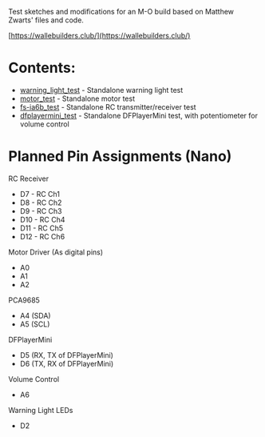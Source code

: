 Test sketches and modifications for an M-O build based on Matthew Zwarts' files and code.

[https://wallebuilders.club/](https://wallebuilders.club/)

# Contents:
* [warning_light_test](https://github.com/shashachu/M-O/tree/main/warning_light_test) - Standalone warning light test
* [motor_test](https://github.com/shashachu/M-O/tree/main/motor_test) - Standalone motor test
* [fs-ia6b_test](https://github.com/shashachu/M-O/tree/main/fs-ia6b_test/) - Standalone RC transmitter/receiver test
* [dfplayermini_test](https://github.com/shashachu/M-O/tree/main/dfplayermini_test/) - Standalone DFPlayerMini test, with potentiometer for volume control

# Planned Pin Assignments (Nano)

RC Receiver
* D7 - RC Ch1
* D8 - RC Ch2
* D9 - RC Ch3
* D10 - RC Ch4
* D11 - RC Ch5
* D12 - RC Ch6

Motor Driver (As digital pins)
* A0
* A1
* A2

PCA9685
* A4 (SDA)
* A5 (SCL)

DFPlayerMini
* D5 (RX, TX of DFPlayerMini)
* D6 (TX, RX of DFPlayerMini)

Volume Control
* A6

Warning Light LEDs
* D2
